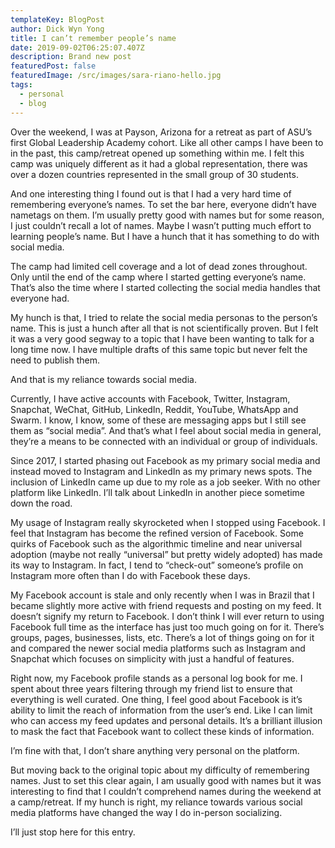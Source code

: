 ```yaml
---
templateKey: BlogPost
author: Dick Wyn Yong
title: I can’t remember people’s name
date: 2019-09-02T06:25:07.407Z
description: Brand new post
featuredPost: false
featuredImage: /src/images/sara-riano-hello.jpg
tags:
  - personal
  - blog
---
```


Over the weekend, I was at Payson, Arizona for a retreat as part of ASU’s first Global Leadership Academy cohort. Like all other camps I have been to in the past, this camp/retreat opened up something within me. I felt this camp was uniquely different as it had a global representation, there was over a dozen countries represented in the small group of 30 students.

And one interesting thing I found out is that I had a very hard time of remembering everyone’s names. To set the bar here, everyone didn’t have nametags on them. I’m usually pretty good with names but for some reason, I just couldn’t recall a lot of names. Maybe I wasn’t putting much effort to learning people’s name. But I have a hunch that it has something to do with social media.

The camp had limited cell coverage and a lot of dead zones throughout. Only until the end of the camp where I started getting everyone’s name. That’s also the time where I started collecting the social media handles that everyone had.

My hunch is that, I tried to relate the social media personas to the person’s name. This is just a hunch after all that is not scientifically proven. But I felt it was a very good segway to a topic that I have been wanting to talk for a long time now. I have multiple drafts of this same topic but never felt the need to publish them.

And that is my reliance towards social media.

Currently, I have active accounts with Facebook, Twitter, Instagram, Snapchat, WeChat, GitHub, LinkedIn, Reddit, YouTube, WhatsApp and Swarm. I know, I know, some of these are messaging apps but I still see them as “social media”. And that’s what I feel about social media in general, they’re a means to be connected with an individual or group of individuals.

Since 2017, I started phasing out Facebook as my primary social media and instead moved to Instagram and LinkedIn as my primary news spots. The inclusion of LinkedIn came up due to my role as a job seeker. With no other platform like LinkedIn. I’ll talk about LinkedIn in another piece sometime down the road.

My usage of Instagram really skyrocketed when I stopped using Facebook. I feel that Instagram has become the refined version of Facebook. Some quirks of Facebook such as the algorithmic timeline and near universal adoption (maybe not really “universal” but pretty widely adopted) has made its way to Instagram. In fact, I tend to “check-out” someone’s profile on Instagram more often than I do with Facebook these days.

My Facebook account is stale and only recently when I was in Brazil that I became slightly more active with friend requests and posting on my feed. It doesn’t signify my return to Facebook. I don’t think I will ever return to using Facebook full time as the interface has just too much going on for it. There’s groups, pages, businesses, lists, etc. There’s a lot of things going on for it and compared the newer social media platforms such as Instagram and Snapchat which focuses on simplicity with just a handful of features.

Right now, my Facebook profile stands as a personal log book for me. I spent about three years filtering through my friend list to ensure that everything is well curated. One thing, I feel good about Facebook is it’s ability to limit the reach of information from the user’s end. Like I can limit who can access my feed updates and personal details. It’s a brilliant illusion to mask the fact that Facebook want to collect these kinds of information.

I’m fine with that, I don’t share anything very personal on the platform.

But moving back to the original topic about my difficulty of remembering names. Just to set this clear again, I am usually good with names but it was interesting to find that I couldn’t comprehend names during the weekend at a camp/retreat. If my hunch is right, my reliance towards various social media platforms have changed the way I do in-person socializing.

I’ll just stop here for this entry.
